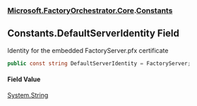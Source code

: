 ### [Microsoft.FactoryOrchestrator.Core](Microsoft_FactoryOrchestrator_Core.md 'Microsoft.FactoryOrchestrator.Core').[Constants](Microsoft_FactoryOrchestrator_Core_Constants.md 'Microsoft.FactoryOrchestrator.Core.Constants')
## Constants.DefaultServerIdentity Field
Identity for the embedded FactoryServer.pfx certificate  
```csharp
public const string DefaultServerIdentity = FactoryServer;
```
#### Field Value
[System.String](https://docs.microsoft.com/en-us/dotnet/api/System.String 'System.String')
